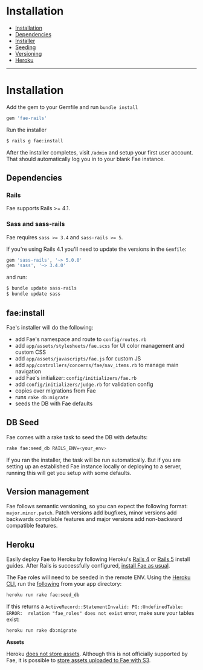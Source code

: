 # Installation

* [Installation](#installation)
* [Dependencies](#dependencies)
* [Installer](#faeinstall)
* [Seeding](#db-seed)
* [Versioning](#version-management)
* [Heroku](#heroku)

---

# Installation

Add the gem to your Gemfile and run `bundle install`

```ruby
gem 'fae-rails'
```
Run the installer

```bash
$ rails g fae:install
```

After the installer completes, visit `/admin` and setup your first user account. That should automatically log you in to your blank Fae instance.

## Dependencies

### Rails

Fae supports Rails >= 4.1.

### Sass and sass-rails

Fae requires `sass >= 3.4` and `sass-rails >= 5`.

If you're using Rails 4.1 you'll need to update the versions in the `Gemfile`:

```ruby
gem 'sass-rails', '~> 5.0.0'
gem 'sass', '~> 3.4.0'
```

and run:

```bash
$ bundle update sass-rails
$ bundle update sass
```

## fae:install

Fae's installer will do the following:

- add Fae's namespace and route to `config/routes.rb`
- add `app/assets/stylesheets/fae.scss` for UI color management and custom CSS
- add `app/assets/javascripts/fae.js` for custom JS
- add `app/controllers/concerns/fae/nav_items.rb` to manage main navigation
- add Fae's initializer: `config/initializers/fae.rb`
- add `config/initializers/judge.rb` for validation config
- copies over migrations from Fae
- runs `rake db:migrate`
- seeds the DB with Fae defaults

## DB Seed

Fae comes with a rake task to seed the DB with defaults:

```bash
rake fae:seed_db RAILS_ENV=<your_env>
```

If you ran the installer, the task will be run automatically. But if you are setting up an established Fae instance locally or deploying to a server, running this will get you setup with some defaults.

## Version management

Fae follows semantic versioning, so you can expect the following format: `major.minor.patch`. Patch versions add bugfixes, minor versions add backwards compilable features and major versions add non-backward compatible features.

## Heroku

Easily deploy Fae to Heroku by following Heroku's [Rails 4](https://devcenter.heroku.com/articles/getting-started-with-rails4) or [Rails 5](https://devcenter.heroku.com/articles/getting-started-with-rails5) install guides. After Rails is successfully configured, [install Fae as usual](#installation).

The Fae roles will need to be seeded in the remote ENV. Using the [Heroku CLI](https://toolbelt.heroku.com/), run the [following](https://devcenter.heroku.com/articles/rake) from your app directory:

```bash
heroku run rake fae:seed_db
```

If this returns a `ActiveRecord::StatementInvalid: PG::UndefinedTable: ERROR:  relation "fae_roles" does not exist` error, make sure your tables exist:

```bash
heroku run rake db:migrate
```

**Assets**

Heroku [does not store assets](https://devcenter.heroku.com/articles/dynos#ephemeral-filesystem). Although this is not officially supported by Fae, it is possible to [store assets uploaded to Fae with S3](https://github.com/wearefine/fae/issues/324#issuecomment-334578748).
